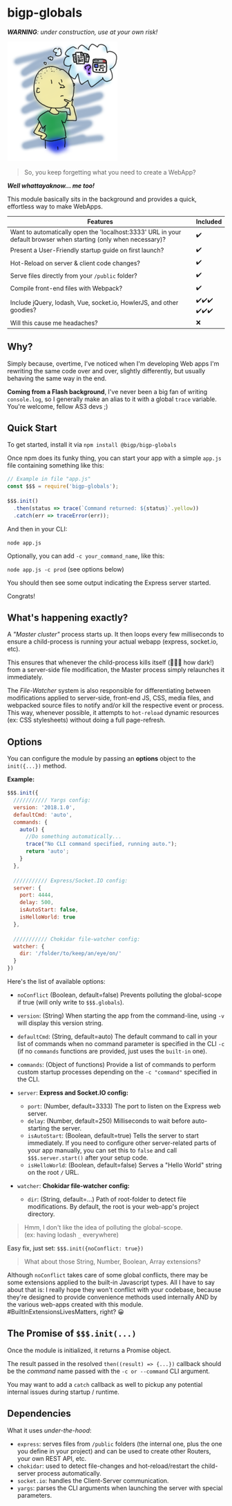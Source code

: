 bigp-globals
============
***WARNING**: under construction, use at your own risk!*


![Confusion](https://github.com/bigp/bigp-globals/blob/master/readme-assets/confusion.png?raw=true "Confusion image")


 > So, you keep forgetting what you need to create a WebApp?


***Well whattayaknow... me too!***

This module basically sits in the background and provides a quick, effortless way to make WebApps.

| Features | Included |
| --- | --- |
| Want to automatically open the 'localhost:3333' URL in your default browser when starting (only when necessary)? | :heavy_check_mark: | 
| Present a User-Friendly startup guide on first launch? | :heavy_check_mark: |
| Hot-Reload on server & client code changes? | :heavy_check_mark: |
| Serve files directly from your `/public` folder? | :heavy_check_mark: |
| Compile front-end files with Webpack? | :heavy_check_mark: |
| Include jQuery, lodash, Vue, socket.io, HowlerJS, and other goodies? | :heavy_check_mark::heavy_check_mark::heavy_check_mark:<br/>:heavy_check_mark::heavy_check_mark::heavy_check_mark: |
| Will this cause me headaches? | :x: | 

Why?
----

Simply because, overtime, I've noticed when I'm developing Web apps I'm rewriting the same code over and over, slightly differently, but usually behaving the same way in the end.

**Coming from a Flash background**, I've never been a big fan of writing `console.log`, so I generally make an alias to it with a global `trace` variable. You're welcome, fellow AS3 devs ;)

Quick Start
-----------

To get started, install it via `npm install @bigp/bigp-globals`

Once npm does its funky thing, you can start your app with a simple `app.js` file containing something like this:

```javascript
// Example in file "app.js"
const $$$ = require('bigp-globals');

$$$.init()
  .then(status => trace(`Command returned: ${status}`.yellow))
  .catch(err => traceError(err));
```

And then in your CLI:

`node app.js`

Optionally, you can add `-c your_command_name`, like this:
 
`node app.js -c prod` (see options below)

You should then see some output indicating the Express server started.

Congrats!

What's happening exactly?
----------------------------------
 
 A *"Master cluster"* process starts up.
 It then loops every few milliseconds to ensure a child-process is running your actual webapp (express, socket.io, etc).
 
 This ensures that whenever the child-process kills itself (:running_man::gun: how dark!) from a server-side file modification, the Master process simply relaunches it immediately.
 
 The *File-Watcher* system is also responsible for differentiating between modifications applied to server-side, front-end JS, CSS, media files, and webpacked source files to notify and/or kill the respective event or process.
 This way, whenever possible, it attempts to `hot-reload` dynamic resources (ex: CSS stylesheets) without doing a full page-refresh.  

Options
-------

You can configure the module by passing an **options** object to the `init({...})` method.

**Example:**
```javascript
$$$.init({
  /////////// Yargs config:
  version: '2018.1.0',
  defaultCmd: 'auto',
  commands: {
    auto() {
      //Do something automatically...
      trace("No CLI command specified, running auto.");
      return 'auto';
    }
  },
  
  /////////// Express/Socket.IO config:
  server: {
  	port: 4444,
  	delay: 500,
  	isAutoStart: false,
  	isHelloWorld: true
  },
  
  /////////// Chokidar file-watcher config:
  watcher: {
  	dir: '/folder/to/keep/an/eye/on/'
  }
})
```

Here's the list of available options:
 - `noConflict` (Boolean, default=false) Prevents polluting the global-scope if true (will only write to `$$$.globals`).
 - `version`: (String) When starting the app from the command-line, using `-v` will display this version string.
 - `defaultCmd`: (String, default=auto) The default command to call in your list of commands when no command parameter is specified in the CLI `-c` (if no `commands` functions are provided, just uses the `built-in` one).
 - `commands`: (Object of functions) Provide a list of commands to perform custom startup processes depending on the `-c "command"` specified in the CLI.
 - `server`: **Express and Socket.IO config:**
   - `port`: (Number, default=3333) The port to listen on the Express web server.
   - `delay`: (Number, default=250) Milliseconds to wait before auto-starting the server.
   - `isAutoStart`: (Boolean, default=true) Tells the server to start immediately. If you need to configure other server-related parts of your app manually, you can set this to `false` and call `$$$.server.start()` after your setup code.
   - `isHelloWorld`: (Boolean, default=false) Serves a "Hello World" string on the root `/` URL.
   
 - `watcher`: **Chokidar file-watcher config:**
   - `dir`: (String, default=...) Path of root-folder to detect file modifications. By default, the root is your web-app's project directory.


> Hmm, I don't like the idea of polluting the global-scope.<br/>
(ex: having lodash `_` everywhere)

Easy fix, just set: ``$$$.init({noConflict: true})``

> What about those String, Number, Boolean, Array extensions?

Although `noConflict` takes care of some global conflicts,
there may be some extensions applied to the built-in Javascript types.
All I have to say about that is:
I really hope they won't conflict with your codebase, because they're designed to provide convenience methods used internally AND by the various web-apps created with this module. #BuiltInExtensionsLivesMatters, right? :grinning: 

The Promise of `$$$.init(...)`
-------------------------------
Once the module is initialized, it returns a Promise object.

The result passed in the resolved `then((result) => {...})` 
callback should be the *command* name passed with the `-c or --command` CLI argument.

You may want to add a `catch` callback as well to pickup any potential internal issues during startup / runtime.

Dependencies
------------

What it uses *under-the-hood*:

 - `express`: serves files from `/public` folders (the internal one, plus the one you define in your project) and can be used to create other Routers, your own REST API, etc.
 - `chokidar`: used to detect file-changes and hot-reload/restart the child-server process automatically.
 - `socket.io`: handles the Client-Server communication.
 - `yargs`: parses the CLI arguments when launching the server with special parameters.
